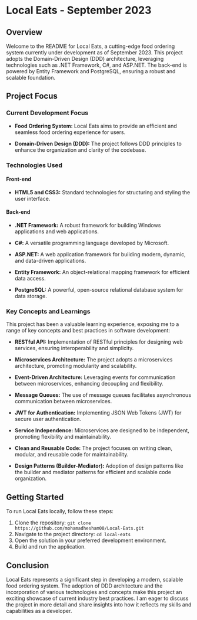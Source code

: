 # Local Eats - September 2023

## Overview

Welcome to the README for Local Eats, a cutting-edge food ordering system currently under development as of September 2023. This project adopts the Domain-Driven Design (DDD) architecture, leveraging technologies such as .NET Framework, C#, and ASP.NET. The back-end is powered by Entity Framework and PostgreSQL, ensuring a robust and scalable foundation.

## Project Focus

### Current Development Focus

- **Food Ordering System:** Local Eats aims to provide an efficient and seamless food ordering experience for users.

- **Domain-Driven Design (DDD):** The project follows DDD principles to enhance the organization and clarity of the codebase.

### Technologies Used

#### Front-end

- **HTML5 and CSS3:** Standard technologies for structuring and styling the user interface.

#### Back-end

- **.NET Framework:** A robust framework for building Windows applications and web applications.
  
- **C#:** A versatile programming language developed by Microsoft.

- **ASP.NET:** A web application framework for building modern, dynamic, and data-driven applications.

- **Entity Framework:** An object-relational mapping framework for efficient data access.

- **PostgreSQL:** A powerful, open-source relational database system for data storage.

### Key Concepts and Learnings

This project has been a valuable learning experience, exposing me to a range of key concepts and best practices in software development:

- **RESTful API:** Implementation of RESTful principles for designing web services, ensuring interoperability and simplicity.

- **Microservices Architecture:** The project adopts a microservices architecture, promoting modularity and scalability.

- **Event-Driven Architecture:** Leveraging events for communication between microservices, enhancing decoupling and flexibility.

- **Message Queues:** The use of message queues facilitates asynchronous communication between microservices.

- **JWT for Authentication:** Implementing JSON Web Tokens (JWT) for secure user authentication.

- **Service Independence:** Microservices are designed to be independent, promoting flexibility and maintainability.

- **Clean and Reusable Code:** The project focuses on writing clean, modular, and reusable code for maintainability.

- **Design Patterns (Builder-Mediator):** Adoption of design patterns like the builder and mediator patterns for efficient and scalable code organization.

## Getting Started

To run Local Eats locally, follow these steps:

1. Clone the repository: `git clone https://github.com/mohamadhesham00/Local-Eats.git`
2. Navigate to the project directory: `cd local-eats`
3. Open the solution in your preferred development environment.
4. Build and run the application.

## Conclusion

Local Eats represents a significant step in developing a modern, scalable food ordering system. The adoption of DDD architecture and the incorporation of various technologies and concepts make this project an exciting showcase of current industry best practices. I am eager to discuss the project in more detail and share insights into how it reflects my skills and capabilities as a developer.

